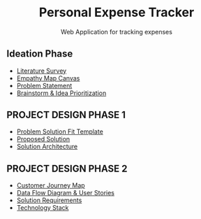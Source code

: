 <p align="center" style="margin-bottom: 0px !important;">
</p>
<h1 align="center" style="margin-top: 0px;">Personal Expense Tracker</h1>

<p align="center" >Web Application for tracking expenses</p>

## Ideation Phase

* [Literature Survey](https://github.com/IBM-EPBL/IBM-Project-12370-1659448664/blob/main/Project%20Design%20%26%20Planning/IDEATION%20PHASE/Literature%20Survey.pdf)
* [Empathy Map Canvas](https://github.com/IBM-EPBL/IBM-Project-12370-1659448664/blob/main/Project%20Design%20%26%20Planning/IDEATION%20PHASE/Empathy%20Map.pdf)
* [Problem Statement](https://github.com/IBM-EPBL/IBM-Project-12370-1659448664/blob/main/Project%20Design%20%26%20Planning/IDEATION%20PHASE/Problem%20Statement.pdf)
* [Brainstorm & Idea Prioritization](https://github.com/IBM-EPBL/IBM-Project-12370-1659448664/blob/main/Project%20Design%20%26%20Planning/IDEATION%20PHASE/BrainStorming.pdf)

## PROJECT DESIGN PHASE 1
* [Problem Solution Fit Template](https://github.com/IBM-EPBL/IBM-Project-12370-1659448664/blob/main/Project%20Design%20%26%20Planning/PROJECT%20DESIGN%20PHASE%201/Problem%20-%20Solution%20Fit.pdf)
* [Proposed Solution](https://github.com/IBM-EPBL/IBM-Project-12370-1659448664/blob/main/Project%20Design%20%26%20Planning/PROJECT%20DESIGN%20PHASE%201/Proposed%20Solution.pdf)
* [Solution Architecture](https://github.com/IBM-EPBL/IBM-Project-12370-1659448664/blob/main/Project%20Design%20%26%20Planning/PROJECT%20DESIGN%20PHASE%201/Solution%20Architecture.pdf)

## PROJECT DESIGN PHASE 2
* [Customer Journey Map](https://github.com/IBM-EPBL/IBM-Project-12370-1659448664/blob/main/Project%20Design%20%26%20Planning/PROJECT%20DESIGN%20PHASE%202/Customer%20Journey%20Map.pdf)
* [Data Flow Diagram & User Stories](https://github.com/IBM-EPBL/IBM-Project-12370-1659448664/blob/main/Project%20Design%20%26%20Planning/PROJECT%20DESIGN%20PHASE%202/Data%20Flow%20Diagrams%20and%20user%20stories.pdf)
* [Solution Requirements](https://github.com/IBM-EPBL/IBM-Project-12370-1659448664/blob/main/Project%20Design%20%26%20Planning/PROJECT%20DESIGN%20PHASE%202/Solution%20Requirements.pdf)
* [Technology Stack](https://github.com/IBM-EPBL/IBM-Project-12370-1659448664/blob/main/Project%20Design%20%26%20Planning/PROJECT%20DESIGN%20PHASE%202/Technology%20Stack.pdf)

